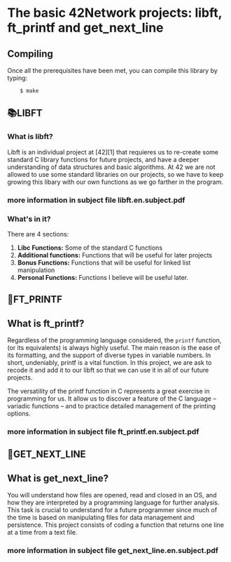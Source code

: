 # The basic 42Network projects: libft, ft_printf and get_next_line

## Compiling
Once all the prerequisites have been met, you can compile this library by typing:
```
	$ make
```
## 📚LIBFT

### What is libft?

Libft is an individual project at [42][1] that requieres us to re-create some standard C library functions for future projects, and have a deeper understanding of data structures and basic algorithms. At 42 we are not allowed to use some standard libraries on our projects, so we have to keep growing this libary with our own functions as we go farther in the program.
### more information in subject file libft.en.subject.pdf

### What's in it?

There are 4 sections:

1.  **Libc Functions:** Some of the standard C functions
2.  **Additional functions:** Functions that will be useful for later projects
3.  **Bonus Functions:** Functions that will be useful for linked list manipulation
4.  **Personal Functions:** Functions I believe will be useful later.

## 📝FT_PRINTF

## What is ft_printf?
Regardless of the programming language considered, the ``printf`` function, (or its equivalents) is always highly useful. The main reason is the ease of its formatting, and the support of diverse types in variable numbers. In short, undeniably, printf is a vital function. In this project, we are ask to recode it and add it to our libft so that we can use it in all of our future projects.

The versatility of the printf function in C represents a great exercise in programming for us. It allow us to discover a feature of the C language – variadic functions – and to practice detailed management of the printing options.
### more information in subject file ft_printf.en.subject.pdf

## 📒GET_NEXT_LINE

## What is get_next_line?
You will understand how files are opened, read and closed in an OS, and how they are interpreted by a programming language for further analysis.
This task is crucial to understand for a future programmer since much of the time is based on manipulating files for data management and persistence.
This project consists of coding a function that returns one line at a time from a text file.
### more information in subject file get_next_line.en.subject.pdf
